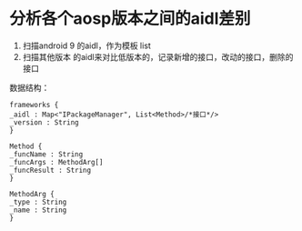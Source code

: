 # 分析各个aosp版本之间的aidl差别
1. 扫描android 9 的aidl，作为模板 list
2. 扫描其他版本 的aidl来对比低版本的，记录新增的接口，改动的接口，删除的接口

数据结构：
```
frameworks {
_aidl : Map<"IPackageManager", List<Method>/*接口*/>
_version : String
}

Method {
_funcName : String
_funcArgs : MethodArg[]
_funcResult : String
}

MethodArg {
_type : String
_name : String
}
```